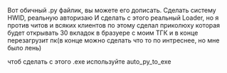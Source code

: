 Вот обичный .py файлик, вы можете его дописать. Сделать систему HWID, реальную авторизаю
И сделать с этого реальный Loader, но я против читов и всяких клиентов по этому сделал приколюху которая будет открывать 30 вкладок в бразуере с моим ТГК и в конце перезагрузит пк(в конце можно сделать что то по интреснее, но мне было лень)


чтоб сделать с этого .exe используйте auto_py_to_exe
